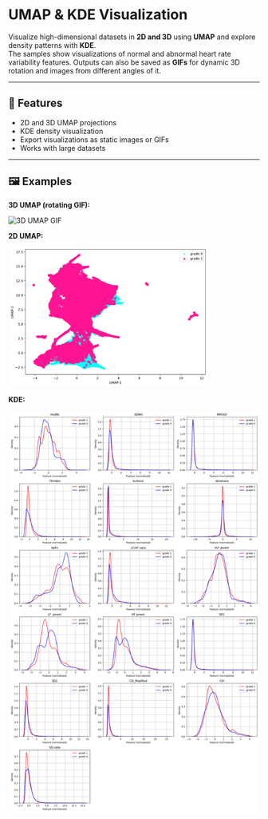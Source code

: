 # UMAP & KDE Visualization

Visualize high-dimensional datasets in **2D and 3D** using **UMAP** and explore density patterns with **KDE**.  
The samples show visualizations of normal and abnormal heart rate variability features.
Outputs can also be saved as **GIFs** for dynamic 3D rotation and images from different angles of it.

---

## 🔹 Features
- 2D and 3D UMAP projections
- KDE density visualization
- Export visualizations as static images or GIFs
- Works with large datasets

---

## 🖼️ Examples

**3D UMAP (rotating GIF):**

![3D UMAP GIF](images/umap_rotation.gif)

**2D UMAP:**

<img src="images/umap_2d.png" alt="2D UMAP" width="400"/>

**KDE:**

![2D KDE](images/kde_features_grade0_vs_grade1.png)


